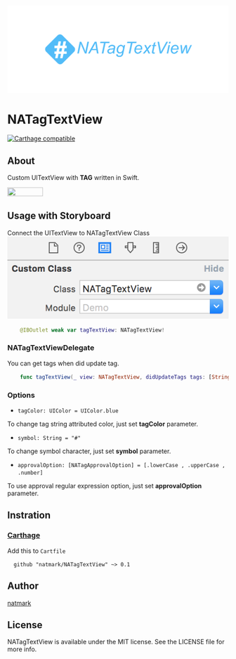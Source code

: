 ![Logo](https://github.com/natmark/NATagTextView/blob/master/Logo.png?raw=true)
# NATagTextView
[![Carthage compatible](https://img.shields.io/badge/Carthage-compatible-4BC51D.svg?style=flat)](https://github.com/Carthage/Carthage)

## About
Custom UITextView with **TAG** written in Swift.

<img src="https://github.com/natmark/NATagTextView/blob/master/screenshot.gif?raw=true" width="40%" height="40%"></img>

## Usage with Storyboard
Connect the UITextView to NATagTextView Class
![Storyboard setting](https://github.com/natmark/NATagTextView/blob/master/storyboard.png?raw=true)
```Swift
    @IBOutlet weak var tagTextView: NATagTextView!
```

### NATagTextViewDelegate
You can get tags when did update tag.
```Swift
    func tagTextView(_ view: NATagTextView, didUpdateTags tags: [String])
```

### Options

- `tagColor: UIColor = UIColor.blue`

To change tag string attributed color, just set **tagColor** parameter.

- `symbol: String = "#"`

To change symbol character, just set **symbol** parameter.

- `approvalOption: [NATagApprovalOption] = [.lowerCase , .upperCase , .number]`

To use approval regular expression option, just set **approvalOption** parameter.


## Instration
### [Carthage](https://github.com/Carthage/Carthage)
Add this to `Cartfile`
```
  github "natmark/NATagTextView" ~> 0.1
```

## Author

[natmark](https://github.com/natmark)

## License

NATagTextView is available under the MIT license. See the LICENSE file for more info.
